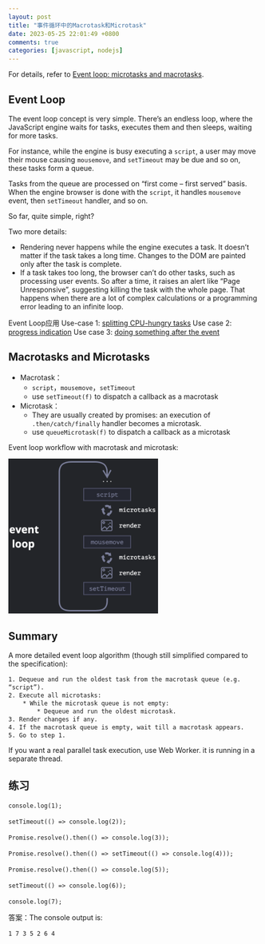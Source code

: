 ```yaml
---
layout: post
title: "事件循环中的Macrotask和Microtask"
date: 2023-05-25 22:01:49 +0800
comments: true
categories: [javascript, nodejs]
---
```


<!-- more -->

For details, refer to [Event loop: microtasks and macrotasks](https://javascript.info/event-loop).


## Event Loop

The event loop concept is very simple. There’s an endless loop, where the JavaScript engine waits for tasks, executes them and then sleeps, waiting for more tasks.

For instance, while the engine is busy executing a `script`, a user may move their mouse causing `mousemove`, and `setTimeout` may be due and so on, these tasks form a queue.

Tasks from the queue are processed on “first come – first served” basis. When the engine browser is done with the `script`, it handles `mousemove` event, then `setTimeout` handler, and so on.

So far, quite simple, right?

Two more details:

* Rendering never happens while the engine executes a task. It doesn’t matter if the task takes a long time. Changes to the DOM are painted only after the task is complete.
* If a task takes too long, the browser can’t do other tasks, such as processing user events. So after a time, it raises an alert like “Page Unresponsive”, suggesting killing the task with the whole page. That happens when there are a lot of complex calculations or a programming error leading to an infinite loop.

Event Loop应用
Use-case 1: [splitting CPU-hungry tasks](https://javascript.info/event-loop#use-case-1-splitting-cpu-hungry-tasks)
Use case 2: [progress indication](https://javascript.info/event-loop#use-case-1-splitting-cpu-hungry-tasks)
Use case 3: [doing something after the event](https://javascript.info/event-loop#use-case-3-doing-something-after-the-event)

## Macrotasks and Microtasks

* Macrotask：
    * `script`，`mousemove`，`setTimeout`
    * use `setTimeout(f)` to dispatch a callback as a macrotask
* Microtask：
    * They are usually created by promises: an execution of `.then/catch/finally` handler becomes a microtask.
    *  use `queueMicrotask(f)` to dispatch a callback as a microtask

Event loop workflow with macrotask and microtask:

<img src="/images/eventloopinv8.png" width="300px" alt="event loop and macrotask and microtask" />


## Summary

A more detailed event loop algorithm (though still simplified compared to the specification):

    1. Dequeue and run the oldest task from the macrotask queue (e.g. “script”).
    2. Execute all microtasks:
        * While the microtask queue is not empty:
            * Dequeue and run the oldest microtask.
    3. Render changes if any.
    4. If the macrotask queue is empty, wait till a macrotask appears.
    5. Go to step 1.

If you want a real parallel task execution, use Web Worker. it is running in a separate thread.

## 练习

```
console.log(1);

setTimeout(() => console.log(2));

Promise.resolve().then(() => console.log(3));

Promise.resolve().then(() => setTimeout(() => console.log(4)));

Promise.resolve().then(() => console.log(5));

setTimeout(() => console.log(6));

console.log(7);
```

答案：The console output is: 
```
1 7 3 5 2 6 4
```